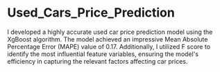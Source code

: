 # Used_Cars_Price_Prediction
I developed a highly accurate used car price prediction model using the XgBoost algorithm. The model achieved an impressive Mean Absolute Percentage Error (MAPE) value of 0.17.  Additionally, I utilized F score to identify the most influential feature variables, ensuring the model's efficiency in capturing the relevant factors affecting car prices.
